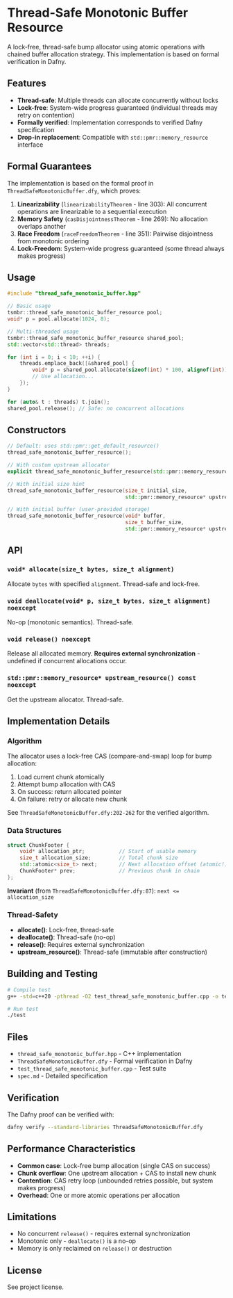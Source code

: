 # Thread-Safe Monotonic Buffer Resource

A lock-free, thread-safe bump allocator using atomic operations with chained buffer allocation strategy.
This implementation is based on formal verification in Dafny.

## Features

- **Thread-safe**: Multiple threads can allocate concurrently without locks
- **Lock-free**: System-wide progress guaranteed (individual threads may retry on contention)
- **Formally verified**: Implementation corresponds to verified Dafny specification
- **Drop-in replacement**: Compatible with `std::pmr::memory_resource` interface

## Formal Guarantees

The implementation is based on the formal proof in `ThreadSafeMonotonicBuffer.dfy`, which proves:

1. **Linearizability** (`linearizabilityTheorem` - line 303): All concurrent operations are linearizable to a sequential execution
2. **Memory Safety** (`casDisjointnessTheorem` - line 269): No allocation overlaps another
3. **Race Freedom** (`raceFreedomTheorem` - line 351): Pairwise disjointness from monotonic ordering
4. **Lock-Freedom**: System-wide progress guaranteed (some thread always makes progress)

## Usage

```cpp
#include "thread_safe_monotonic_buffer.hpp"

// Basic usage
tsmbr::thread_safe_monotonic_buffer_resource pool;
void* p = pool.allocate(1024, 8);

// Multi-threaded usage
tsmbr::thread_safe_monotonic_buffer_resource shared_pool;
std::vector<std::thread> threads;

for (int i = 0; i < 10; ++i) {
    threads.emplace_back([&shared_pool] {
        void* p = shared_pool.allocate(sizeof(int) * 100, alignof(int));
        // Use allocation...
    });
}

for (auto& t : threads) t.join();
shared_pool.release(); // Safe: no concurrent allocations
```

## Constructors

```cpp
// Default: uses std::pmr::get_default_resource()
thread_safe_monotonic_buffer_resource();

// With custom upstream allocator
explicit thread_safe_monotonic_buffer_resource(std::pmr::memory_resource* upstream);

// With initial size hint
thread_safe_monotonic_buffer_resource(size_t initial_size,
                                      std::pmr::memory_resource* upstream);

// With initial buffer (user-provided storage)
thread_safe_monotonic_buffer_resource(void* buffer,
                                      size_t buffer_size,
                                      std::pmr::memory_resource* upstream);
```

## API

### `void* allocate(size_t bytes, size_t alignment)`
Allocate `bytes` with specified `alignment`. Thread-safe and lock-free.

### `void deallocate(void* p, size_t bytes, size_t alignment) noexcept`
No-op (monotonic semantics). Thread-safe.

### `void release() noexcept`
Release all allocated memory. **Requires external synchronization** - undefined if concurrent allocations occur.

### `std::pmr::memory_resource* upstream_resource() const noexcept`
Get the upstream allocator. Thread-safe.

## Implementation Details

### Algorithm

The allocator uses a lock-free CAS (compare-and-swap) loop for bump allocation:

1. Load current chunk atomically
2. Attempt bump allocation with CAS
3. On success: return allocated pointer
4. On failure: retry or allocate new chunk

See `ThreadSafeMonotonicBuffer.dfy:202-262` for the verified algorithm.

### Data Structures

```cpp
struct ChunkFooter {
    void* allocation_ptr;           // Start of usable memory
    size_t allocation_size;         // Total chunk size
    std::atomic<size_t> next;       // Next allocation offset (atomic!)
    ChunkFooter* prev;              // Previous chunk in chain
};
```

**Invariant** (from `ThreadSafeMonotonicBuffer.dfy:87`): `next <= allocation_size`

### Thread-Safety

- **allocate()**: Lock-free, thread-safe
- **deallocate()**: Thread-safe (no-op)
- **release()**: Requires external synchronization
- **upstream_resource()**: Thread-safe (immutable after construction)

## Building and Testing

```bash
# Compile test
g++ -std=c++20 -pthread -O2 test_thread_safe_monotonic_buffer.cpp -o test

# Run test
./test
```

## Files

- `thread_safe_monotonic_buffer.hpp` - C++ implementation
- `ThreadSafeMonotonicBuffer.dfy` - Formal verification in Dafny
- `test_thread_safe_monotonic_buffer.cpp` - Test suite
- `spec.md` - Detailed specification

## Verification

The Dafny proof can be verified with:

```bash
dafny verify --standard-libraries ThreadSafeMonotonicBuffer.dfy
```

## Performance Characteristics

- **Common case**: Lock-free bump allocation (single CAS on success)
- **Chunk overflow**: One upstream allocation + CAS to install new chunk
- **Contention**: CAS retry loop (unbounded retries possible, but system makes progress)
- **Overhead**: One or more atomic operations per allocation

## Limitations

- No concurrent `release()` - requires external synchronization
- Monotonic only - `deallocate()` is a no-op
- Memory is only reclaimed on `release()` or destruction

## License

See project license.
